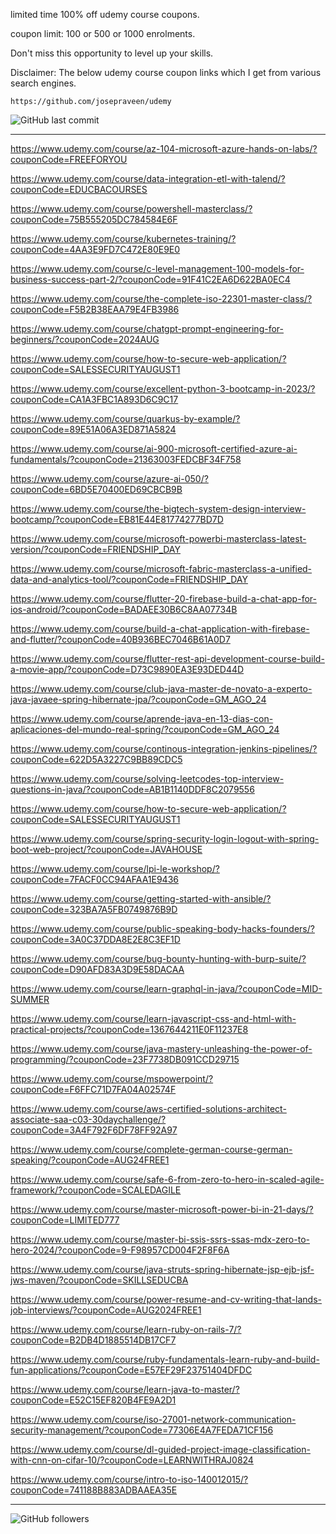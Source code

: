 limited time 100% off udemy course coupons.

coupon limit: 100 or 500 or 1000 enrolments.

Don't miss this opportunity to level up your skills.

Disclaimer: The below udemy course coupon links which I get from various search engines.

```
https://github.com/josepraveen/udemy
```

![GitHub last commit](https://img.shields.io/github/last-commit/josepraveen/udemy) 
__________________________________________________

https://www.udemy.com/course/az-104-microsoft-azure-hands-on-labs/?couponCode=FREEFORYOU

https://www.udemy.com/course/data-integration-etl-with-talend/?couponCode=EDUCBACOURSES

https://www.udemy.com/course/powershell-masterclass/?couponCode=75B555205DC784584E6F

https://www.udemy.com/course/kubernetes-training/?couponCode=4AA3E9FD7C472E80E9E0

https://www.udemy.com/course/c-level-management-100-models-for-business-success-part-2/?couponCode=91F41C2EA6D622BA0EC4

https://www.udemy.com/course/the-complete-iso-22301-master-class/?couponCode=F5B2B38EAA79E4FB3986

https://www.udemy.com/course/chatgpt-prompt-engineering-for-beginners/?couponCode=2024AUG

https://www.udemy.com/course/how-to-secure-web-application/?couponCode=SALESSECURITYAUGUST1

https://www.udemy.com/course/excellent-python-3-bootcamp-in-2023/?couponCode=CA1A3FBC1A893D6C9C17

https://www.udemy.com/course/quarkus-by-example/?couponCode=89E51A06A3ED871A5824

https://www.udemy.com/course/ai-900-microsoft-certified-azure-ai-fundamentals/?couponCode=21363003FEDCBF34F758

https://www.udemy.com/course/azure-ai-050/?couponCode=6BD5E70400ED69CBCB9B

https://www.udemy.com/course/the-bigtech-system-design-interview-bootcamp/?couponCode=EB81E44E81774277BD7D

https://www.udemy.com/course/microsoft-powerbi-masterclass-latest-version/?couponCode=FRIENDSHIP_DAY

https://www.udemy.com/course/microsoft-fabric-masterclass-a-unified-data-and-analytics-tool/?couponCode=FRIENDSHIP_DAY

https://www.udemy.com/course/flutter-20-firebase-build-a-chat-app-for-ios-android/?couponCode=BADAEE30B6C8AA07734B

https://www.udemy.com/course/build-a-chat-application-with-firebase-and-flutter/?couponCode=40B936BEC7046B61A0D7

https://www.udemy.com/course/flutter-rest-api-development-course-build-a-movie-app/?couponCode=D73C9890EA3E93DED44D

https://www.udemy.com/course/club-java-master-de-novato-a-experto-java-javaee-spring-hibernate-jpa/?couponCode=GM_AGO_24

https://www.udemy.com/course/aprende-java-en-13-dias-con-aplicaciones-del-mundo-real-spring/?couponCode=GM_AGO_24

https://www.udemy.com/course/continous-integration-jenkins-pipelines/?couponCode=622D5A3227C9BB89CDC5

https://www.udemy.com/course/solving-leetcodes-top-interview-questions-in-java/?couponCode=AB1B1140DDF8C2079556

https://www.udemy.com/course/how-to-secure-web-application/?couponCode=SALESSECURITYAUGUST1

https://www.udemy.com/course/spring-security-login-logout-with-spring-boot-web-project/?couponCode=JAVAHOUSE

https://www.udemy.com/course/lpi-le-workshop/?couponCode=7FACF0CC94AFAA1E9436

https://www.udemy.com/course/getting-started-with-ansible/?couponCode=323BA7A5FB0749876B9D

https://www.udemy.com/course/public-speaking-body-hacks-founders/?couponCode=3A0C37DDA8E2E8C3EF1D

https://www.udemy.com/course/bug-bounty-hunting-with-burp-suite/?couponCode=D90AFD83A3D9E58DACAA 

https://www.udemy.com/course/learn-graphql-in-java/?couponCode=MID-SUMMER

https://www.udemy.com/course/learn-javascript-css-and-html-with-practical-projects/?couponCode=1367644211E0F11237E8

https://www.udemy.com/course/java-mastery-unleashing-the-power-of-programming/?couponCode=23F7738DB091CCD29715

https://www.udemy.com/course/mspowerpoint/?couponCode=F6FFC71D7FA04A02574F

https://www.udemy.com/course/aws-certified-solutions-architect-associate-saa-c03-30daychallenge/?couponCode=3A4F792F6DF78FF92A97

https://www.udemy.com/course/complete-german-course-german-speaking/?couponCode=AUG24FREE1

https://www.udemy.com/course/safe-6-from-zero-to-hero-in-scaled-agile-framework/?couponCode=SCALEDAGILE

https://www.udemy.com/course/master-microsoft-power-bi-in-21-days/?couponCode=LIMITED777

https://www.udemy.com/course/master-bi-ssis-ssrs-ssas-mdx-zero-to-hero-2024/?couponCode=9-F98957CD004F2F8F6A

https://www.udemy.com/course/java-struts-spring-hibernate-jsp-ejb-jsf-jws-maven/?couponCode=SKILLSEDUCBA

https://www.udemy.com/course/power-resume-and-cv-writing-that-lands-job-interviews/?couponCode=AUG2024FREE1

https://www.udemy.com/course/learn-ruby-on-rails-7/?couponCode=B2DB4D1885514DB17CF7

https://www.udemy.com/course/ruby-fundamentals-learn-ruby-and-build-fun-applications/?couponCode=E57EF29F23751404DFDC

https://www.udemy.com/course/learn-java-to-master/?couponCode=E52C15EF820B4FE9A2D1

https://www.udemy.com/course/iso-27001-network-communication-security-management/?couponCode=77306E4A7FEDA71CF156

https://www.udemy.com/course/dl-guided-project-image-classification-with-cnn-on-cifar-10/?couponCode=LEARNWITHRAJ0824

https://www.udemy.com/course/intro-to-iso-140012015/?couponCode=741188B883ADBAAEA35E

_________________________________________________

<img alt="GitHub followers" src="https://img.shields.io/github/followers/josepraveen?style=social">

